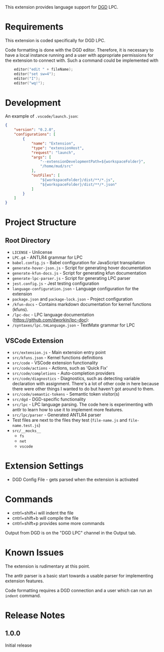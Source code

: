 
This extension provides language support for [DGD](https://github.com/dworkin/dgd) LPC.

# Requirements

This extension is coded specifically for DGD LPC.

Code formatting is done with the DGD editor.
Therefore, it is necessary to have a local instance running and a user with appropriate permissions
for the extension to connect with.
Such a command could be implemented with
```c
    editor("edit " + fileName);
    editor("set sw=4");
    editor("I");
    editor("wq!");
```

# Development

An example of `.vscode/launch.json`:
```json
{
	"version": "0.2.0",
	"configurations": [
		{
			"name": "Extension",
			"type": "extensionHost",
			"request": "launch",
			"args": [
				"--extensionDevelopmentPath=${workspaceFolder}",
				"/home/mud/src"
			],
			"outFiles": [
				"${workspaceFolder}/dist/**/*.js",
				"${workspaceFolder}/dist/**/*.json"
			]
		}
	]
}
```

# Project Structure

## Root Directory

- `LICENSE` - Unlicense
- `LPC.g4` - ANTLR4 grammar for LPC
- `babel.config.js` - Babel configuration for JavaScript transpilation
- `generate-hover-json.js` - Script for generating hover documentation
- `generate-kfun-docs.js` - Script for generating kfun documentation
- `generate-lpc-parser.js` - Script for generating LPC parser
- `jest.config.js` - Jest testing configuration
- `language-configuration.json` - Language configuration for the extension
- `package.json` and `package-lock.json` - Project configuration
- `/kfun-docs` - Contains markdown documentation for kernel functions (kfuns).
- `/lpc-doc` - LPC language documentation (https://github.com/dworkin/lpc-doc):
- `/syntaxes/lpc.tmLanguage.json` - TextMate grammar for LPC

## VSCode Extension

- `src/extension.js` - Main extension entry point
- `src/kfuns.json` - Kernel functions definitions
- `src/code` - VSCode extension functionality
- `src/code/actions` - Actions, such as 'Quick Fix'
- `src/code/completions` - Auto-completion providers
- `src/code/diagnostics` - Diagnostics, such as detecting variable declaration with assignment. There's a lot of other code in here because there were other things I wanted to do but haven't got around to them.
- `src/code/semantic-tokens` - Semantic token visitor(s)
- `src/dgd` - DGD-specific functionality
- `src/lpc` - LPC language parsing. The code here is experimenting with antlr to learn how to use it to implement more features.
- `src/lpc/parser` - Generated ANTLR4 parser
- Test files are next to the files they test (`file-name.js` and `file-name.test.js`)
- `src/__mocks__`
    - `fs`
    - `net`
    - `vscode`

# Extension Settings

* DGD Config File - gets parsed when the extension is activated

# Commands
- cntrl+shift+i will indent the file
- cntrl+shift+b will compile the file
- cntrl+shift+p provides some more commands

Output from DGD is on the "DGD LPC" channel in the Output tab.

# Known Issues

The extension is rudimentary at this point.

The antlr parser is a basic start towards a usable parser
for implementing extension features.

Code formatting requires a DGD connection and a user
which can run an `indent` command.

# Release Notes

## 1.0.0

Initial release
